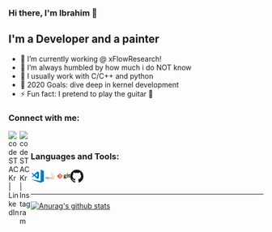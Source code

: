 ### Hi there, I'm Ibrahim 👋

## I'm a Developer and a painter
- 🔭 I’m currently working @ xFlowResearch!
- 🌱 I’m always humbled by how much i do NOT know
- 👯 I usually work with C/C++ and python
- 🥅 2020 Goals: dive deep in kernel development
- ⚡ Fun fact: I pretend to play the guitar 🤣

### Connect with me:

[<img align="left" alt="codeSTACKr | LinkedIn" width="22px" src="https://cdn.jsdelivr.net/npm/simple-icons@v3/icons/linkedin.svg" />][linkedin]
[<img align="left" alt="codeSTACKr | Instagram" width="22px" src="https://cdn.jsdelivr.net/npm/simple-icons@v3/icons/instagram.svg" />][instagram]

<br />

### Languages and Tools:

<img align="left" alt="Visual Studio Code" width="26px" src="https://raw.githubusercontent.com/github/explore/80688e429a7d4ef2fca1e82350fe8e3517d3494d/topics/visual-studio-code/visual-studio-code.png" />
<img align="left" alt="MySQL" width="26px" src="https://raw.githubusercontent.com/github/explore/80688e429a7d4ef2fca1e82350fe8e3517d3494d/topics/mysql/mysql.png" />
<img align="left" alt="Git" width="26px" src="https://raw.githubusercontent.com/github/explore/80688e429a7d4ef2fca1e82350fe8e3517d3494d/topics/git/git.png" />
<img align="left" alt="GitHub" width="26px" src="https://raw.githubusercontent.com/github/explore/78df643247d429f6cc873026c0622819ad797942/topics/github/github.png" />

<br />
<br />

[instagram]: https://instagram.com/callmeibi
[linkedin]: https://linkedin.com/in/ibrahim-shahzad-71305773/

---

[![Anurag's github stats](https://github-readme-stats.vercel.app/api?username=IbrahimShahzad)](https://github.com/IbrahimShahzad/github-readme-stats)
